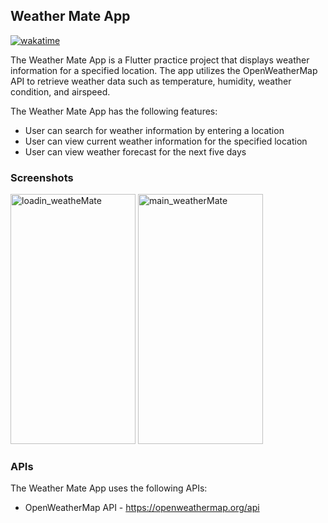 ## Weather Mate App
[![wakatime](https://wakatime.com/badge/user/18368562-fe00-4dd1-a78f-9403210fea47/project/10198cbf-460d-44c3-b5ae-bb0baa5da655.svg)](https://wakatime.com/badge/user/18368562-fe00-4dd1-a78f-9403210fea47/project/10198cbf-460d-44c3-b5ae-bb0baa5da655)

The Weather Mate App is a Flutter practice project that displays weather information for a specified location. The app utilizes the OpenWeatherMap API to retrieve weather data such as temperature, humidity, weather condition, and airspeed. 

The Weather Mate App has the following features:

- User can search for weather information by entering a location
- User can view current weather information for the specified location
- User can view weather forecast for the next five days

### Screenshots

<img src="https://user-images.githubusercontent.com/53111065/235493989-15893ec9-f9c5-4337-baca-28b363e6f778.png" alt="loadin_weatheMate" width="200" height="400"> <img src="https://user-images.githubusercontent.com/53111065/235493997-b76dd3f3-0790-4b8b-89c9-e6ecf2c211e6.png" alt="main_weatherMate" width="200" height="400">



### APIs

The Weather Mate App uses the following APIs:

- OpenWeatherMap API - https://openweathermap.org/api





